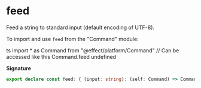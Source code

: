 # feed

Feed a string to standard input (default encoding of UTF-8).

To import and use `feed` from the "Command" module:

ts
import \* as Command from "@effect/platform/Command"
// Can be accessed like this
Command.feed
undefined

**Signature**

```ts
export declare const feed: { (input: string): (self: Command) => Command; (self: Command, input: string): Command }
```
